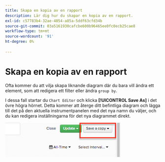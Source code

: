 ```yaml
---
title: Skapa en kopia av en rapport
description: Lär dig hur du skapar en kopia av en rapport.
exl-id: c57783b4-32ae-4054-a85a-5ddf63cfd34b
source-git-commit: 03a5161930cafcbe600b96465ee0fc0ecb25cae8
workflow-type: tm+mt
source-wordcount: '91'
ht-degree: 0%

---
```


# Skapa en kopia av en rapport

Ofta kommer du att vilja skapa liknande diagram där du bara vill ändra ett element, som att redigera ett filter eller ändra `group by`.

I dessa fall startar du `Chart Editor` och klicka **[!UICONTROL Save As]** i det övre högra hörnet. Detta kommer att återge ditt befintliga diagram och lägga till det på den aktuella instrumentpanelen med det nya namn du väljer, och du kan redigera inställningarna för det nya diagrammet direkt.

![](../../assets/create-report-copy.png)
